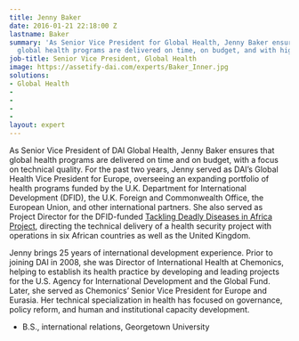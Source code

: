 ```yaml
---
title: Jenny Baker
date: 2016-01-21 22:18:00 Z
lastname: Baker
summary: 'As Senior Vice President for Global Health, Jenny Baker ensures that our
  global health programs are delivered on time, on budget, and with high quality. '
job-title: Senior Vice President, Global Health
image: https://assetify-dai.com/experts/Baker_Inner.jpg
solutions:
- Global Health
- 
- 
- 
- 
layout: expert
---
```


As Senior Vice President of DAI Global Health, Jenny Baker ensures that global health programs are delivered on time and on budget, with a focus on technical quality. For the past two years, Jenny served as DAI’s Global Health Vice President for Europe, overseeing an expanding portfolio of health programs funded by the U.K. Department for International Development (DFID), the U.K. Foreign and Commonwealth Office, the European Union, and other international partners. She also served as Project Director for the DFID-funded [Tackling Deadly Diseases in Africa Project](https://www.dai.com/our-work/projects/africa-tackling-deadly-diseases-in-africa-program), directing the technical delivery of a health security project with operations in six African countries as well as the United Kingdom.
 
Jenny brings 25 years of international development experience. Prior to joining DAI in 2008, she was Director of International Health at Chemonics, helping to establish its health practice by developing and leading projects for the U.S. Agency for International Development and the Global Fund. Later, she served as Chemonics’ Senior Vice President for Europe and Eurasia. Her technical specialization in health has focused on governance, policy reform, and human and institutional capacity development.

* B.S., international relations, Georgetown University